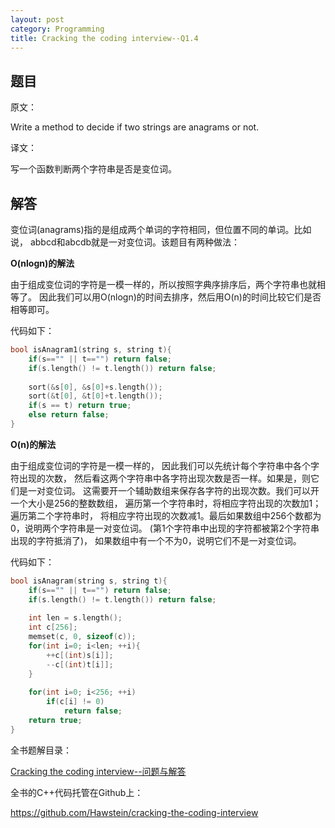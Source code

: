 ```yaml
---
layout: post
category: Programming
title: Cracking the coding interview--Q1.4
---
```


## 题目

原文：

Write a method to decide if two strings are anagrams or not.

译文：

写一个函数判断两个字符串是否是变位词。

## 解答

变位词(anagrams)指的是组成两个单词的字符相同，但位置不同的单词。比如说，
abbcd和abcdb就是一对变位词。该题目有两种做法：

**O(nlogn)的解法**

由于组成变位词的字符是一模一样的，所以按照字典序排序后，两个字符串也就相等了。
因此我们可以用O(nlogn)的时间去排序，然后用O(n)的时间比较它们是否相等即可。

代码如下：

```cpp
bool isAnagram1(string s, string t){
    if(s=="" || t=="") return false;
    if(s.length() != t.length()) return false;
    
    sort(&s[0], &s[0]+s.length());
    sort(&t[0], &t[0]+t.length());
    if(s == t) return true;
    else return false;
}
```

**O(n)的解法**

由于组成变位词的字符是一模一样的，
因此我们可以先统计每个字符串中各个字符出现的次数，
然后看这两个字符串中各字符出现次数是否一样。如果是，则它们是一对变位词。
这需要开一个辅助数组来保存各字符的出现次数。我们可以开一个大小是256的整数数组，
遍历第一个字符串时，将相应字符出现的次数加1；遍历第二个字符串时，
将相应字符出现的次数减1。最后如果数组中256个数都为0，说明两个字符串是一对变位词。
(第1个字符串中出现的字符都被第2个字符串出现的字符抵消了)，
如果数组中有一个不为0，说明它们不是一对变位词。

代码如下：

```cpp
bool isAnagram(string s, string t){
    if(s=="" || t=="") return false;
    if(s.length() != t.length()) return false;
    
    int len = s.length();
    int c[256];
    memset(c, 0, sizeof(c));
    for(int i=0; i<len; ++i){
        ++c[(int)s[i]];
        --c[(int)t[i]];
    }
        
    for(int i=0; i<256; ++i)
        if(c[i] != 0)
            return false;
    return true;
}
```


全书题解目录：

[Cracking the coding interview--问题与解答](/posts/ctci-solutions-contents.html)

全书的C++代码托管在Github上：

<https://github.com/Hawstein/cracking-the-coding-interview>
